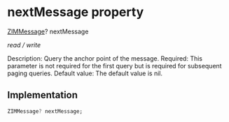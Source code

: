 


# nextMessage property







[ZIMMessage](../../zego_uikit_prebuilt_live_audio_room/ZIMMessage-class.md)? nextMessage
  
_<span class="feature">read / write</span>_



<p>Description: Query the anchor point of the message.
Required: This parameter is not required for the first query but is required for subsequent paging queries.
Default value: The default value is nil.</p>



## Implementation

```dart
ZIMMessage? nextMessage;
```







